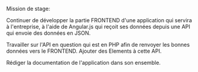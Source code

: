 Mission de stage:

Continuer de développer la partie FRONTEND d'une application qui servira à l'entreprise, à l'aide de Angular.js
qui reçoit ses données depuis une API qui envoie des données en JSON.

Travailler sur l'API en question qui est en PHP afin de renvoyer les bonnes données vers le FRONTEND.
Ajouter des Elements à cette API.

Rédiger la documentation de l'application dans son ensemble.